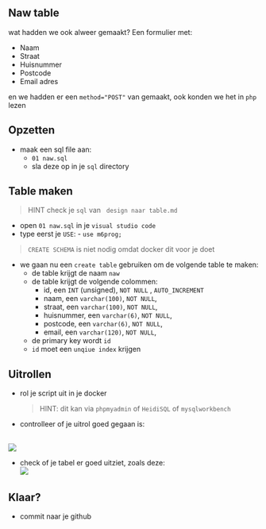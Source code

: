 ## Naw table

wat hadden we ook alweer gemaakt? Een formulier met:
- Naam
- Straat
- Huisnummer
- Postcode
- Email adres

en we hadden er een `method="POST"` van gemaakt, ook konden we het in `php` lezen

## Opzetten

- maak een sql file aan:
    - `01 naw.sql`
    - sla deze op in je `sql` directory

## Table maken

> HINT check je `sql` van ` design naar table.md`

- open `01 naw.sql` in je `visual studio code`
- type eerst je `USE`:
        - `use m6prog;`
> `CREATE SCHEMA` is niet nodig omdat docker dit voor je doet

- we gaan nu een `create table` gebruiken om de volgende table te maken:
    - de table krijgt de naam `naw`
    - de table krijgt de volgende colommen:
        - id, een `INT` (unsigned), `NOT NULL` , `AUTO_INCREMENT`
        - naam, een `varchar(100)`,  `NOT NULL`,
        - straat, een `varchar(100)`,  `NOT NULL`,
        - huisnummer, een `varchar(6)`,  `NOT NULL`,
        - postcode, een `varchar(6)`,  `NOT NULL`,
        - email, een `varchar(120)`,  `NOT NULL`,   
    - de primary key wordt `id`
    - `id` moet een `unqiue index` krijgen

## Uitrollen

- rol je script uit in je docker
    > HINT: dit kan via `phpmyadmin` of `HeidiSQL` of `mysqlworkbench`

- controlleer of je uitrol goed gegaan is:

</br>![](img/uitrolgoed.PNG)
- check of je tabel er goed uitziet, zoals deze:
</br>![](img/nawresult.PNG)


## Klaar?
- commit naar je github